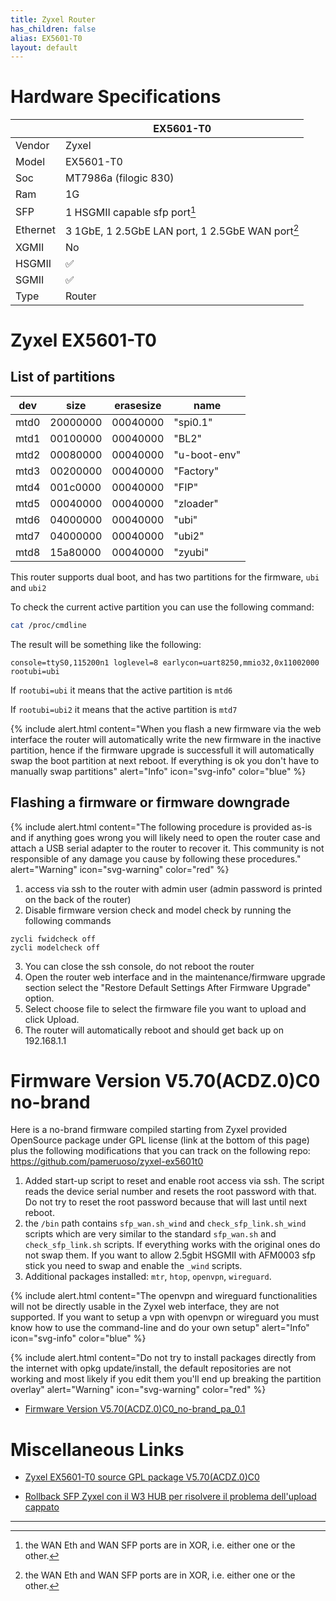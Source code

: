 ```yaml
---
title: Zyxel Router
has_children: false
alias: EX5601-T0
layout: default
---
```


# Hardware Specifications

|          | EX5601-T0                                          |
| -------- | ---------------------------------------------------|
| Vendor   | Zyxel                                              |
| Model    | EX5601-T0                                          |
| Soc      | MT7986a (filogic 830)                              |
| Ram      | 1G                                                 |
| SFP      | 1 HSGMII capable sfp port[^xor]                    |
| Ethernet | 3 1GbE, 1 2.5GbE LAN port, 1 2.5GbE WAN port[^xor] |
| XGMII    | No                                                 |
| HSGMII   | ✅                                                |
| SGMII    | ✅                                                |
| Type     | Router                                             |

# Zyxel EX5601-T0
## List of partitions

| dev  | size     | erasesize | name          |
| ---- | -------- | --------- | ------------- |
| mtd0 | 20000000 | 00040000  | "spi0.1"      |
| mtd1 | 00100000 | 00040000  | "BL2"         |
| mtd2 | 00080000 | 00040000  | "u-boot-env"  |
| mtd3 | 00200000 | 00040000  | "Factory"     |
| mtd4 | 001c0000 | 00040000  | "FIP"         |
| mtd5 | 00040000 | 00040000  | "zloader"     |
| mtd6 | 04000000 | 00040000  | "ubi"         |
| mtd7 | 04000000 | 00040000  | "ubi2"        |
| mtd8 | 15a80000 | 00040000  | "zyubi"       |

This router supports dual boot, and has two partitions for the firmware, `ubi` and `ubi2`

To check the current active partition you can use the following command:
```sh
cat /proc/cmdline
```
The result will be something like the following:
```
console=ttyS0,115200n1 loglevel=8 earlycon=uart8250,mmio32,0x11002000 rootubi=ubi
```
If `rootubi=ubi` it means that the active partition is `mtd6`

If `rootubi=ubi2` it means that the active partition is `mtd7`

{% include alert.html content="When you flash a new firmware via the web interface the router will automatically write the new firmware in the inactive partition, hence if the firmware upgrade is successfull it will automatically swap the boot partition at next reboot. If everything is ok you don't have to manually swap partitions" alert="Info" icon="svg-info" color="blue" %}

## Flashing a firmware or firmware downgrade

{% include alert.html content="The following procedure is provided as-is and if anything goes wrong you will likely need to open the router case and attach a USB serial adapter to the router to recover it.
This community is not responsible of any damage you cause by following these procedures." alert="Warning" icon="svg-warning" color="red" %}

1. access via ssh to the router with admin user (admin password is printed on the back of the router)
2. Disable firmware version check and model check by running the following commands
```
zycli fwidcheck off
zycli modelcheck off
```
3. You can close the ssh console, do not reboot the router
4. Open the router web interface and in the maintenance/firmware upgrade section select the "Restore Default Settings After Firmware Upgrade" option.
5. Select choose file to select the firmware file you want to upload and click Upload.
6. The router will automatically reboot and should get back up on 192.168.1.1

# Firmware Version V5.70(ACDZ.0)C0 no-brand

Here is a no-brand firmware compiled starting from Zyxel provided OpenSource package under GPL license (link at the bottom of this page) plus the following modifications that you can track on the following repo:
https://github.com/pameruoso/zyxel-ex5601t0

1. Added start-up script to reset and enable root access via ssh.
The script reads the device serial number and resets the root password with that. Do not try to reset the root password because that will last until next reboot.
2. the `/bin` path contains `sfp_wan.sh_wind` and `check_sfp_link.sh_wind` scripts which are very similar to the standard `sfp_wan.sh` and `check_sfp_link.sh` scripts. If everything works with the original ones do not swap them. If you want to allow 2.5gbit HSGMII with AFM0003 sfp stick you need to swap and enable the `_wind` scripts.
3. Additional packages installed: `mtr`, `htop`, `openvpn`, `wireguard`.

{% include alert.html content="The openvpn and wireguard functionalities will not be directly usable in the Zyxel web interface, they are not supported. If you want to setup a vpn with openvpn or wireguard you must know how to use the command-line and do your own setup" alert="Info" icon="svg-info" color="blue" %}

{% include alert.html content="Do not try to install packages directly from the internet with opkg update/install, the default repositories are not working and most likely if you edit them you'll end up breaking the partition overlay" alert="Warning" icon="svg-warning" color="red" %}

- [Firmware Version V5.70(ACDZ.0)C0_no-brand_pa_0.1](https://mega.nz/file/OJxBCKqR#z31OiJwY6_iaDtj_yrOTrx1oKnFEdnm4Rh0pi3wRtoE)



# Miscellaneous Links

- [Zyxel EX5601-T0 source GPL package V5.70(ACDZ.0)C0](https://github.com/ErnyTech/zyxel-ex5601t0)

- [Rollback SFP Zyxel con il W3 HUB per risolvere il problema dell'upload cappato](https://forum.fibra.click/d/36541-rollback-sfp-zyxel-con-il-w3-hub-per-risolvere-il-problema-dellupload-cappato)


---

[^xor]: the WAN Eth and WAN SFP ports are in XOR, i.e. either one or the other.
